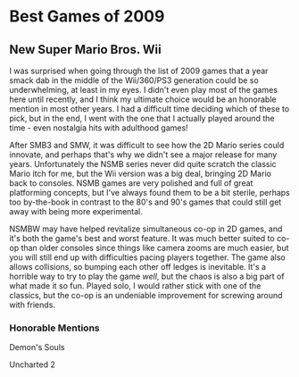 # Best Games of 2009

## New Super Mario Bros. Wii

I was surprised when going through the list of 2009 games that a year smack dab in the middle of the Wii/360/PS3 generation could be so underwhelming, at least in my eyes. I didn't even play most of the games here until recently, and I think my ultimate choice would be an honorable mention in most other years. I had a difficult time deciding which of these to pick, but in the end, I went with the one that I actually played around the time - even nostalgia hits with adulthood games!

After SMB3 and SMW, it was difficult to see how the 2D Mario series could innovate, and perhaps that's why we didn't see a major release for many years. Unfortunately the NSMB series never did quite scratch the classic Mario itch for me, but the Wii version was a big deal, bringing 2D Mario back to consoles. NSMB games are very polished and full of great platforming concepts, but I've always found them to be a bit sterile, perhaps too by-the-book in contrast to the 80's and 90's games that could still get away with being more experimental.

NSMBW may have helped revitalize simultaneous co-op in 2D games, and it's both the game's best and worst feature. It was much better suited to co-op than older consoles since things like camera zooms are much easier, but you will still end up with difficulties pacing players together. The game also allows collisions, so bumping each other off ledges is inevitable. It's a horrible way to try to play the game _well_, but the chaos is also a big part of what made it so fun. Played solo, I would rather stick with one of the classics, but the co-op is an undeniable improvement for screwing around with friends.

### Honorable Mentions

Demon's Souls

Uncharted 2